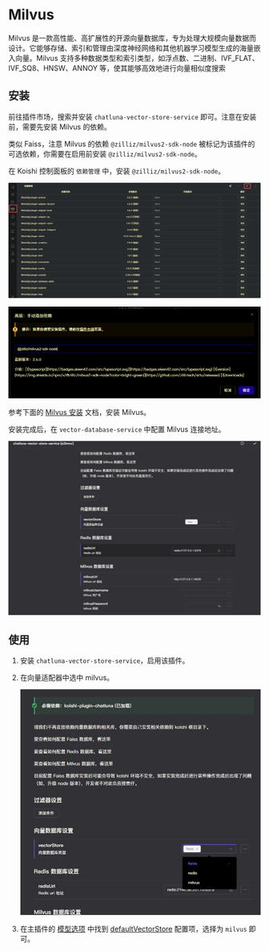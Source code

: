 # Milvus

Milvus 是一款高性能、高扩展性的开源向量数据库，专为处理大规模向量数据而设计。它能够存储、索引和管理由深度神经网络和其他机器学习模型生成的海量嵌入向量。Milvus 支持多种数据类型和索引类型，如浮点数、二进制、IVF_FLAT、IVF_SQ8、HNSW、ANNOY 等，使其能够高效地进行向量相似度搜索

## 安装

前往插件市场，搜索并安装 `chatluna-vector-store-service` 即可。注意在安装前，需要先安装 Milvus 的依赖。

类似 Faiss，注意 Milvus 的依赖 `@zilliz/milvus2-sdk-node` 被标记为该插件的可选依赖，你需要在启用前安装 `@zilliz/milvus2-sdk-node`。

在 Koishi 控制面板的 `依赖管理` 中，安装 `@zilliz/milvus2-sdk-node`。

![alt text](../../public/images/image-64.png)

![alt text](../../public/images/image-66.png)

参考下面的 [Milvus 安装](https://milvus.io/docs/install_standalone-docker-compose.md) 文档，安装 Milvus。

安装完成后，在 `vector-database-service` 中配置 Milvus 连接地址。

![alt text](../../public/images/image-54.png)

## 使用

1. 安装 `chatluna-vector-store-service`，启用该插件。
2. 在向量适配器中选中 milvus。

   ![alt text](../../public/images/image-52.png)

3. 在主插件的 [模型选项](../useful-configurations.md#模型选项) 中找到 [defaultVectorStore](../useful-configurations.md#defaultvectorstore) 配置项，选择为 `milvus` 即可。
